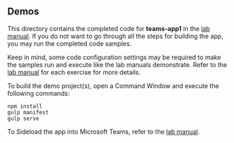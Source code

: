 ## Demos

This directory contains the completed code for **teams-app1** in the [lab manual](../Lab.md).  If you do not want to go through all the steps for building the app, you may run the completed code samples.

Keep in mind, some code configuration settings may be required to make the samples run and execute like the lab manuals demonstrate.  Refer to the [lab manual](../Lab.md) for each exercise for more details.

To build the demo project(s), open a Command Window and execute the following commands:

````shell
npm install
gulp manifest
gulp serve
````

To Sideload the app into Microsoft Teams, refer to the [lab manual](../Lab.md).